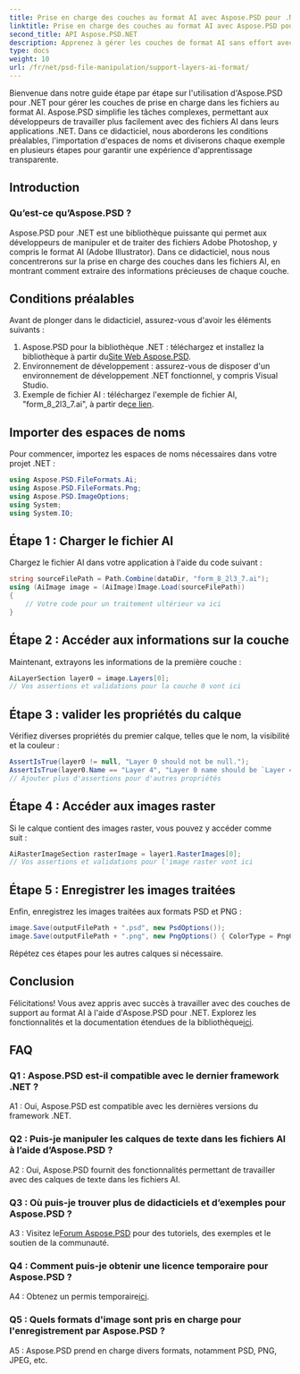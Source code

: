 ```yaml
---
title: Prise en charge des couches au format AI avec Aspose.PSD pour .NET
linktitle: Prise en charge des couches au format AI avec Aspose.PSD pour .NET
second_title: API Aspose.PSD.NET
description: Apprenez à gérer les couches de format AI sans effort avec Aspose.PSD pour .NET. Suivez notre guide étape par étape pour une intégration et une manipulation transparentes.
type: docs
weight: 10
url: /fr/net/psd-file-manipulation/support-layers-ai-format/
---
```

Bienvenue dans notre guide étape par étape sur l'utilisation d'Aspose.PSD pour .NET pour gérer les couches de prise en charge dans les fichiers au format AI. Aspose.PSD simplifie les tâches complexes, permettant aux développeurs de travailler plus facilement avec des fichiers AI dans leurs applications .NET. Dans ce didacticiel, nous aborderons les conditions préalables, l'importation d'espaces de noms et diviserons chaque exemple en plusieurs étapes pour garantir une expérience d'apprentissage transparente.
## Introduction
### Qu’est-ce qu’Aspose.PSD ?
Aspose.PSD pour .NET est une bibliothèque puissante qui permet aux développeurs de manipuler et de traiter des fichiers Adobe Photoshop, y compris le format AI (Adobe Illustrator). Dans ce didacticiel, nous nous concentrerons sur la prise en charge des couches dans les fichiers AI, en montrant comment extraire des informations précieuses de chaque couche.
## Conditions préalables
Avant de plonger dans le didacticiel, assurez-vous d'avoir les éléments suivants :
1.  Aspose.PSD pour la bibliothèque .NET : téléchargez et installez la bibliothèque à partir du[Site Web Aspose.PSD](https://releases.aspose.com/psd/net/).
2. Environnement de développement : assurez-vous de disposer d'un environnement de développement .NET fonctionnel, y compris Visual Studio.
3. Exemple de fichier AI : téléchargez l'exemple de fichier AI, "form_8_2l3_7.ai", à partir de[ce lien](Your-Download-Link).
## Importer des espaces de noms
Pour commencer, importez les espaces de noms nécessaires dans votre projet .NET :
```csharp
using Aspose.PSD.FileFormats.Ai;
using Aspose.PSD.FileFormats.Png;
using Aspose.PSD.ImageOptions;
using System;
using System.IO;
```
## Étape 1 : Charger le fichier AI
Chargez le fichier AI dans votre application à l'aide du code suivant :
```csharp
string sourceFilePath = Path.Combine(dataDir, "form_8_2l3_7.ai");
using (AiImage image = (AiImage)Image.Load(sourceFilePath))
{
    // Votre code pour un traitement ultérieur va ici
}
```
## Étape 2 : Accéder aux informations sur la couche
Maintenant, extrayons les informations de la première couche :
```csharp
AiLayerSection layer0 = image.Layers[0];
// Vos assertions et validations pour la couche 0 vont ici
```
## Étape 3 : valider les propriétés du calque
Vérifiez diverses propriétés du premier calque, telles que le nom, la visibilité et la couleur :
```csharp
AssertIsTrue(layer0 != null, "Layer 0 should not be null.");
AssertIsTrue(layer0.Name == "Layer 4", "Layer 0 name should be `Layer 4`");
// Ajouter plus d'assertions pour d'autres propriétés
```
## Étape 4 : Accéder aux images raster
Si le calque contient des images raster, vous pouvez y accéder comme suit :
```csharp
AiRasterImageSection rasterImage = layer1.RasterImages[0];
// Vos assertions et validations pour l'image raster vont ici
```
## Étape 5 : Enregistrer les images traitées
Enfin, enregistrez les images traitées aux formats PSD et PNG :
```csharp
image.Save(outputFilePath + ".psd", new PsdOptions());
image.Save(outputFilePath + ".png", new PngOptions() { ColorType = PngColorType.TruecolorWithAlpha });
```
Répétez ces étapes pour les autres calques si nécessaire.
## Conclusion

Félicitations! Vous avez appris avec succès à travailler avec des couches de support au format AI à l'aide d'Aspose.PSD pour .NET. Explorez les fonctionnalités et la documentation étendues de la bibliothèque[ici](https://reference.aspose.com/psd/net/).

## FAQ

### Q1 : Aspose.PSD est-il compatible avec le dernier framework .NET ?

A1 : Oui, Aspose.PSD est compatible avec les dernières versions du framework .NET.

### Q2 : Puis-je manipuler les calques de texte dans les fichiers AI à l’aide d’Aspose.PSD ?

A2 : Oui, Aspose.PSD fournit des fonctionnalités permettant de travailler avec des calques de texte dans les fichiers AI.

### Q3 : Où puis-je trouver plus de didacticiels et d’exemples pour Aspose.PSD ?

 A3 : Visitez le[Forum Aspose.PSD](https://forum.aspose.com/c/psd/34) pour des tutoriels, des exemples et le soutien de la communauté.

### Q4 : Comment puis-je obtenir une licence temporaire pour Aspose.PSD ?

 A4 : Obtenez un permis temporaire[ici](https://purchase.aspose.com/temporary-license/).

### Q5 : Quels formats d'image sont pris en charge pour l'enregistrement par Aspose.PSD ?

A5 : Aspose.PSD prend en charge divers formats, notamment PSD, PNG, JPEG, etc.
